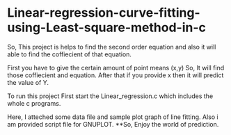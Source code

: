# Linear-regression-curve-fitting-using-Least-square-method-in-c

So, This project is helps to find the second order equation and also it will able to find the coffiecient of that equation.

First you have to give the certain amount of point means (x,y)
So, It will find those coffiecient and equation.
After that if you provide x then it will predict the value of Y.

To run this project First start the Linear_regression.c which includes the whole c programs.

Here, I atteched some data file and sample plot graph of line fitting. Also i am provided script file for GNUPLOT.
**So, Enjoy the world of prediction.
